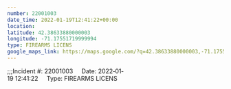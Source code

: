 ```yaml
---
number: 22001003
date_time: 2022-01-19T12:41:22+00:00
location: 
latitude: 42.38633880000003
longitude: -71.17551719999994
type: FIREARMS LICENS
google_maps_link: https://maps.google.com/?q=42.38633880000003,-71.17551719999994
---
```


;;;Incident #: 22001003     Date: 2022‐01‐19 12:41:22     Type: FIREARMS LICENS
